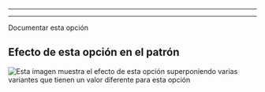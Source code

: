 ***

***

<Fixme>

Documentar esta opción

</Fixme>

## Efecto de esta opción en el patrón

![Esta imagen muestra el efecto de esta opción superponiendo varias variantes que tienen un valor diferente para esta opción](simone_roundback_sample.svg "Efecto de esta opción en el patrón")
